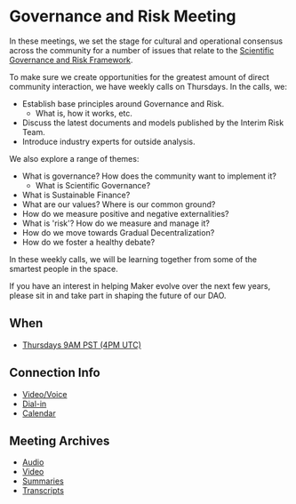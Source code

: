 # Governance and Risk Meeting

In these meetings, we set the stage for cultural and operational consensus across the community for a number of issues that relate to the [Scientific Governance and Risk Framework](../governance-risk-framework/part-one.md).

To make sure we create opportunities for the greatest amount of direct community interaction, we have weekly calls on Thursdays. In the calls, we:

* Establish base principles around Governance and Risk.
  * What is, how it works, etc.
* Discuss the latest documents and models published by the Interim Risk Team.
* Introduce industry experts for outside analysis.

We also explore a range of themes:

* What is governance? How does the community want to implement it?
  * What is Scientific Governance?
* What is Sustainable Finance?
* What are our values? Where is our common ground?
* How do we measure positive and negative externalities?
* What is 'risk'? How do we measure and manage it?
* How do we move towards Gradual Decentralization?
* How do we foster a healthy debate?

In these weekly calls, we will be learning together from some of the smartest people in the space.

If you have an interest in helping Maker evolve over the next few years, please sit in and take part in shaping the future of our DAO.

## When

* [Thursdays 9AM PST \(4PM UTC\)](https://calendar.google.com/calendar/embed?src=makerdao.com_3efhm2ghipksegl009ktniomdk@group.calendar.google.com&ctz=America/Los_Angeles)

## Connection Info

* [Video/Voice](https://zoom.us/j/697074715)
* [Dial-in](https://zoom.us/u/acRbIMDvK)
* [Calendar](https://calendar.google.com/calendar/embed?src=makerdao.com_3efhm2ghipksegl009ktniomdk@group.calendar.google.com&ctz=America/Los_Angeles)

## Meeting Archives

* [Audio](https://soundcloud.com/makerdao/sets/governance-and-risk)
* [Video](https://www.youtube.com/playlist?list=PLLzkWCj8ywWNq5-90-Id6VPSsrk4OWVan)
* [Summaries](summaries/)
* [Transcripts](transcripts.md)


